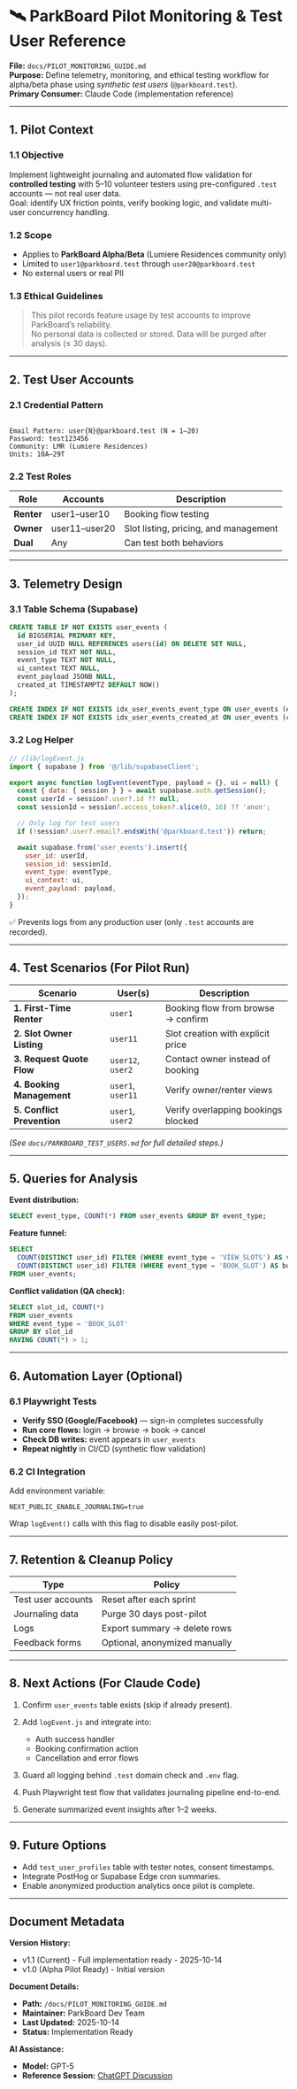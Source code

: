 # 🛰️ ParkBoard Pilot Monitoring & Test User Reference
**File:** `docs/PILOT_MONITORING_GUIDE.md`  
**Purpose:** Define telemetry, monitoring, and ethical testing workflow for alpha/beta phase using *synthetic test users* (`@parkboard.test`).  
**Primary Consumer:** Claude Code (implementation reference)

---

## 1. Pilot Context

### 1.1 Objective
Implement lightweight journaling and automated flow validation for **controlled testing** with 5–10 volunteer testers using pre-configured `.test` accounts — not real user data.  
Goal: identify UX friction points, verify booking logic, and validate multi-user concurrency handling.

### 1.2 Scope
- Applies to **ParkBoard Alpha/Beta** (Lumiere Residences community only)
- Limited to `user1@parkboard.test` through `user20@parkboard.test`
- No external users or real PII

### 1.3 Ethical Guidelines
> This pilot records feature usage by test accounts to improve ParkBoard’s reliability.  
> No personal data is collected or stored. Data will be purged after analysis (≤ 30 days).

---

## 2. Test User Accounts

### 2.1 Credential Pattern
```

Email Pattern: user{N}@parkboard.test (N = 1–20)
Password: test123456
Community: LMR (Lumiere Residences)
Units: 10A–29T

````

### 2.2 Test Roles
| Role | Accounts | Description |
|------|-----------|--------------|
| **Renter** | user1–user10 | Booking flow testing |
| **Owner** | user11–user20 | Slot listing, pricing, and management |
| **Dual** | Any | Can test both behaviors |

---

## 3. Telemetry Design

### 3.1 Table Schema (Supabase)
```sql
CREATE TABLE IF NOT EXISTS user_events (
  id BIGSERIAL PRIMARY KEY,
  user_id UUID NULL REFERENCES users(id) ON DELETE SET NULL,
  session_id TEXT NOT NULL,
  event_type TEXT NOT NULL,
  ui_context TEXT NULL,
  event_payload JSONB NULL,
  created_at TIMESTAMPTZ DEFAULT NOW()
);

CREATE INDEX IF NOT EXISTS idx_user_events_event_type ON user_events (event_type);
CREATE INDEX IF NOT EXISTS idx_user_events_created_at ON user_events (created_at);
````

### 3.2 Log Helper

```js
// /lib/logEvent.js
import { supabase } from '@/lib/supabaseClient';

export async function logEvent(eventType, payload = {}, ui = null) {
  const { data: { session } } = await supabase.auth.getSession();
  const userId = session?.user?.id ?? null;
  const sessionId = session?.access_token?.slice(0, 16) ?? 'anon';

  // Only log for test users
  if (!session?.user?.email?.endsWith('@parkboard.test')) return;

  await supabase.from('user_events').insert({
    user_id: userId,
    session_id: sessionId,
    event_type: eventType,
    ui_context: ui,
    event_payload: payload,
  });
}
```

✅ Prevents logs from any production user (only `.test` accounts are recorded).

---

## 4. Test Scenarios (For Pilot Run)

| Scenario                   | User(s)           | Description                         |
| -------------------------- | ----------------- | ----------------------------------- |
| **1. First-Time Renter**   | `user1`           | Booking flow from browse → confirm  |
| **2. Slot Owner Listing**  | `user11`          | Slot creation with explicit price   |
| **3. Request Quote Flow**  | `user12`, `user2` | Contact owner instead of booking    |
| **4. Booking Management**  | `user1`, `user11` | Verify owner/renter views           |
| **5. Conflict Prevention** | `user1`, `user2`  | Verify overlapping bookings blocked |

*(See `docs/PARKBOARD_TEST_USERS.md` for full detailed steps.)*

---

## 5. Queries for Analysis

**Event distribution:**

```sql
SELECT event_type, COUNT(*) FROM user_events GROUP BY event_type;
```

**Feature funnel:**

```sql
SELECT
  COUNT(DISTINCT user_id) FILTER (WHERE event_type = 'VIEW_SLOTS') AS viewed,
  COUNT(DISTINCT user_id) FILTER (WHERE event_type = 'BOOK_SLOT') AS booked
FROM user_events;
```

**Conflict validation (QA check):**

```sql
SELECT slot_id, COUNT(*)
FROM user_events
WHERE event_type = 'BOOK_SLOT'
GROUP BY slot_id
HAVING COUNT(*) > 1;
```

---

## 6. Automation Layer (Optional)

### 6.1 Playwright Tests

* **Verify SSO (Google/Facebook)** — sign-in completes successfully
* **Run core flows:** login → browse → book → cancel
* **Check DB writes:** event appears in `user_events`
* **Repeat nightly** in CI/CD (synthetic flow validation)

### 6.2 CI Integration

Add environment variable:

```
NEXT_PUBLIC_ENABLE_JOURNALING=true
```

Wrap `logEvent()` calls with this flag to disable easily post-pilot.

---

## 7. Retention & Cleanup Policy

| Type               | Policy                        |
| ------------------ | ----------------------------- |
| Test user accounts | Reset after each sprint       |
| Journaling data    | Purge 30 days post-pilot      |
| Logs               | Export summary → delete rows  |
| Feedback forms     | Optional, anonymized manually |

---

## 8. Next Actions (For Claude Code)

1. Confirm `user_events` table exists (skip if already present).
2. Add `logEvent.js` and integrate into:

   * Auth success handler
   * Booking confirmation action
   * Cancellation and error flows
3. Guard all logging behind `.test` domain check and `.env` flag.
4. Push Playwright test flow that validates journaling pipeline end-to-end.
5. Generate summarized event insights after 1–2 weeks.

---

## 9. Future Options

* Add `test_user_profiles` table with tester notes, consent timestamps.
* Integrate PostHog or Supabase Edge cron summaries.
* Enable anonymized production analytics once pilot is complete.

---

## Document Metadata

**Version History:**
- v1.1 (Current) - Full implementation ready - 2025-10-14
- v1.0 (Alpha Pilot Ready) - Initial version

**Document Details:**
- **Path:** `/docs/PILOT_MONITORING_GUIDE.md`
- **Maintainer:** ParkBoard Dev Team
- **Last Updated:** 2025-10-14
- **Status:** Implementation Ready

**AI Assistance:**
- **Model:** GPT-5
- **Reference Session:** [ChatGPT Discussion](https://chatgpt.com/c/68edeb6c-4374-8324-bba7-f59432d38328)
